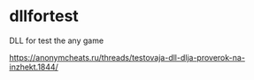 # dllfortest
DLL for test the any game

https://anonymcheats.ru/threads/testovaja-dll-dlja-proverok-na-inzhekt.1844/
